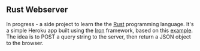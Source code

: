 ## Rust Webserver

In progress - a side project to learn the the [Rust](https://www.rust-lang.org/) programming language. It's a simple Heroku app built using the [Iron](http://ironframework.io/doc/iron/) framework, based on this [example](https://github.com/defyrlt/heroku-rust-cargo-hello). The idea is to POST a query string to the server, then return a JSON object to the browser.
